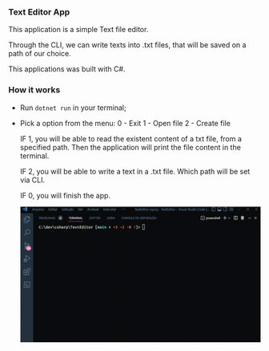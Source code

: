 ### Text Editor App

This application is a simple Text file editor.

Through the CLI, we can write texts into .txt files, that will be saved on a path of our choice.

This applications was built with C#.

### How it works

- Run `dotnet run` in your terminal;
- Pick a option from the menu:
  0 - Exit
  1 - Open file
  2 - Create file

  IF 1, you will be able to read the existent content of a txt file, from a specified path. Then the application will print the file content in the terminal.

  IF 2, you will be able to write a text in a .txt file. Which path will be set via CLI.

  IF 0, you will finish the app.

  <div align ="center">
    <img src="./text-editor.gif" width="700">
  </div>